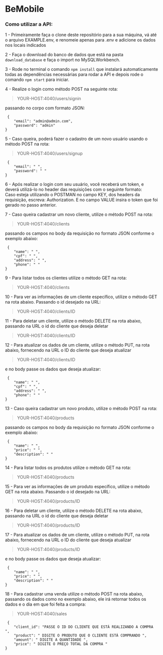 # BeMobile  
### Como utilizar a API:  
  
  
1 - Primeiramente faça o clone deste repositório para a sua máquina, vá até o arquivo EXAMPLE.env, e renomeie apenas para .env e adicione os dados nos locais indicados  

2 - Faça o download do banco de dados que está na pasta `download_database` e faça o import no MySQLWorkbench.

3 - Rode no terminal o comando `npm install` que instalará automaticamente todas as dependências necessárias para rodar a API e depois rode o comando `npm start` para iniciar.  

4 - Realize o login como método POST na seguinte rota: 

> YOUR-HOST:4040/users/signin

passando no corpo com formato JSON:  
```
 {   
    "email": "admin@admin.com",  
    "password": "admin"    
}
```
  
5 - Caso queira, poderá fazer o cadastro de um novo usuário usando o método POST na rota:

> YOUR-HOST:4040/users/signup

```
 {   
    "email": " ",  
    "password": " "    
}
```

6 - Após realizar o login com seu usuário, você receberá um token, e deverá utilizá-lo no header das requisições com o seguinte formato:    
Caso esteja utilizando o POSTMAN no campo KEY, dos headers da requisição, escreva: Authorization. E no campo VALUE insira o token que foi gerado no passo anterior.

7 - Caso queira cadastrar um novo cliente, utilize o método POST na rota:  

> YOUR-HOST:4040/clients  

passando os campos no body da requisição no formato JSON conforme o exemplo abaixo:  

```
 {   
    "name": " ",  
    "cpf": " ",    
    "address": " ",  
    "phone": " "
}
```


9 - Para listar todos os clientes utilize o método GET na rota:  

> YOUR-HOST:4040/clients  


10 - Para ver as informações de um cliente específico, utilize o método GET na rota abaixo. Passando o id desejado na URL:   

> YOUR-HOST:4040/clients/ID  

11 - Para deletar um cliente, utilize o método DELETE na rota abaixo, passando na URL o id do cliente que deseja deletar  

> YOUR-HOST:4040/clients/ID  

12 - Para atualizar os dados de um cliente, utilize o método PUT, na rota abaixo, fornecendo na URL o ID do cliente que deseja atualizar  

> YOUR-HOST:4040/clients/ID  

e no body passe os dados que deseja atualizar:

```
 {   
    "name": " ",  
    "cpf": " ",    
    "address": " ",  
    "phone": " "
}
```  

13 - Caso queira cadastrar um novo produto, utilize o método POST na rota:  

> YOUR-HOST:4040/products  

passando os campos no body da requisição no formato JSON conforme o exemplo abaixo:  

```
 {   
    "name": " ",  
    "price": " ",    
    "description": " "      
}
```


14 - Para listar todos os produtos utilize o método GET na rota:  

> YOUR-HOST:4040/products  


15 - Para ver as informações de um produto específico, utilize o método GET na rota abaixo. Passando o id desejado na URL:   

> YOUR-HOST:4040/products/ID  

16 - Para deletar um cliente, utilize o método DELETE na rota abaixo, passando na URL o id do cliente que deseja deletar  

> YOUR-HOST:4040/products/ID  

17 - Para atualizar os dados de um cliente, utilize o método PUT, na rota abaixo, fornecendo na URL o ID do cliente que deseja atualizar  

> YOUR-HOST:4040/products/ID  

e no body passe os dados que deseja atualizar:

```
 {   
    "name": " ",  
    "price": " ",    
    "description": " "      
}
```  

18 - Para cadastrar uma venda utilize o método POST na rota abaixo, passando os dados como no exemplo abaixo, ele irá retornar todos os dados e o dia em que foi feita a compra:  

> YOUR-HOST:4040/sales  

```
 {   
    "client_id": "PASSE O ID DO CLIENTE QUE ESTÁ REALIZANDO A COMPRA ",  
    "product": " DIGITE O PRODUTO QUE O CLIENTE ESTÁ COMPRANDO ",    
    "amount": " DIGITE A QUANTIDADE ",      
    "price": " DIGITE O PREÇO TOTAL DA COMPRA "
}
```  
